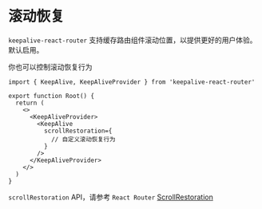 # 滚动恢复

`keepalive-react-router` 支持缓存路由组件滚动位置，以提供更好的用户体验。默认启用。

你也可以控制滚动恢复行为

```tsx
import { KeepAlive, KeepAliveProvider } from 'keepalive-react-router'

export function Root() {
  return (
    <>
      <KeepAliveProvider>
        <KeepAlive 
          scrollRestoration={
            // 自定义滚动恢复行为
          }
        />
      </KeepAliveProvider>
    </>
  )
}
```

`scrollRestoration` API，请参考 `React Router` [ScrollRestoration](https://reactrouter.com/6.28.0/components/scroll-restoration)
